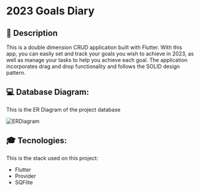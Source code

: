 # 2023 Goals Diary

## 🚀 Description

This is a double dimension CRUD application built with Flutter. With this app, you can easily set and track your goals you wish to achieve in 2023, as well as manage your tasks to help you achieve each goal. The application incorporates drag and drop functionality and follows the SOLID design pattern.

## 💻 Database Diagram:
This is the ER Diagram of the project database

![ERDiagram](https://i.imgur.com/QtLv5k5.png)

## 🎓 Tecnologies: 
This is the stack used on this project:

- Flutter
- Provider
- SQFlite
